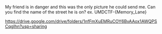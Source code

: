 My friend is in danger and this was the only picture he could send me. Can you find the name of the street he is on? ex. UMDCTF-{Memory_Lane}

https://drive.google.com/drive/folders/1nfFmXuEMRuCOY6BvAAox1AWQPSCqgIhn?usp=sharing
